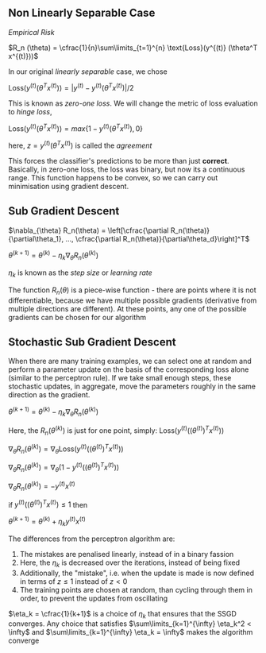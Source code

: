 ## Non Linearly Separable Case

*Empirical Risk*

$R_n (\theta) = \cfrac{1}{n}\sum\limits_{t=1}^{n} \text{Loss}(y^{(t)} (\theta^T x^{(t)}))$

In our original *linearly separable* case, we chose

$\text{Loss}(y^{(t)} (\theta^T x^{(t)})) = |y^{(t)} - y^{(t)} (\theta^T x^{(t)})|/2$

This is known as *zero-one loss*. We will change the metric of loss evaluation to *hinge loss*,

$\text{Loss}(y^{(t)} (\theta^T x^{(t)})) = max\{1 - y^{(t)} (\theta^T x^{(t)}), 0\}$

here, $z = y^{(t)} (\theta^T x^{(t)})$ is called the *agreement*

This forces the classifier's predictions to be more than just **correct**. Basically, in zero-one loss, the loss was binary, but now its a continuous range. This function happens to be convex, so we can carry out minimisation using gradient descent.

## Sub Gradient Descent

$\nabla_{\theta} R_n(\theta) = \left[\cfrac{\partial R_n(\theta)}{\partial\theta_1}, ..., \cfrac{\partial R_n(\theta)}{\partial\theta_d}\right]^T$

$\theta^{(k+1)} = \theta^{(k)} - \eta_k \nabla_{\theta} R_n (\theta^{(k)})$

$\eta_k$ is known as the *step size* or *learning rate*

The function $R_n(\theta)$ is a piece-wise function - there are points where it is not differentiable, because we have multiple possible gradients (derivative from multiple directions are different). At these points, any one of the possible gradients can be chosen for our algorithm

## Stochastic Sub Gradient Descent

When there are many training examples, we can select one at random and perform a parameter update on the basis of the corresponding loss alone (similar to the perceptron rule). If we take small enough steps, these stochastic updates, in aggregate, move the parameters roughly in the same direction as the gradient.

$\theta^{(k+1)} = \theta^{(k)} - \eta_k \nabla_{\theta} R_n (\theta^{(k)})$

Here, the $R_n(\theta^{(k)})$ is just for one point, simply: $\text{Loss}(y^{(t)}((\theta^{(t)})^T x^{(t)}))$

$\nabla_{\theta} R_n (\theta^{(k)}) = \nabla_{\theta} \text{Loss}(y^{(t)}((\theta^{(t)})^T x^{(t)}))$

$\nabla_{\theta} R_n (\theta^{(k)}) = \nabla_{\theta} (1 - y^{(t)}((\theta^{(t)})^T x^{(t)}))$

$\nabla_{\theta} R_n (\theta^{(k)}) = - y^{(t)} x^{(t)}$

if $y^{(t)}((\theta^{(t)})^T x^{(t)}) \leq 1$ then

$\theta^{(k+1)} = \theta^{(k)} + \eta_k y^{(t)} x^{(t)}$

The differences from the perceptron algorithm are:
   
1. The mistakes are penalised linearly, instead of in a binary fassion
2. Here, the $\eta_k$ is decreased over the iterations, instead of being fixed
3. Additionally, the "mistake", i.e. when the update is made is now defined in terms of $z \leq 1$ instead of $z < 0$
4. The training points are chosen at random, than cycling through them in order, to prevent the updates from oscillating

$\eta_k = \cfrac{1}{k+1}$ is a choice of $\eta_k$ that ensures that the SSGD converges. Any choice that satisfies $\sum\limits_{k=1}^{\infty} \eta_k^2 < \infty$ and $\sum\limits_{k=1}^{\infty} \eta_k = \infty$ makes the algorithm converge
